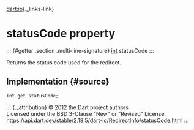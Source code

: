 [dart:io](../../dart-io/dart-io-library){._links-link}

statusCode property
===================

::: {#getter .section .multi-line-signature}
[int](../../dart-core/int-class) statusCode
:::

Returns the status code used for the redirect.

Implementation {#source}
--------------

``` {.language-dart data-language="dart"}
int get statusCode;
```

::: {._attribution}
© 2012 the Dart project authors\
Licensed under the BSD 3-Clause \"New\" or \"Revised\" License.\
<https://api.dart.dev/stable/2.18.5/dart-io/RedirectInfo/statusCode.html>
:::
